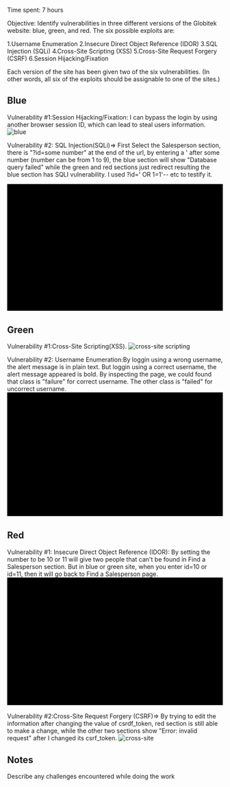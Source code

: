 Time spent: 7 hours 

Objective: Identify vulnerabilities in three different versions of the Globitek website: blue, green, and red.
The six possible exploits are:

1.Username Enumeration
2.Insecure Direct Object Reference (IDOR)
3.SQL Injection (SQLi)
4.Cross-Site Scripting (XSS)
5.Cross-Site Request Forgery (CSRF)
6.Session Hijacking/Fixation

Each version of the site has been given two of the six vulnerabilities. (In other words, all six of the exploits should be assignable to one of the sites.)
## Blue

Vulnerability #1:Session Hijacking/Fixation: 
I can bypass the login by using another browser session ID, which can lead to steal users information.
![blue](https://user-images.githubusercontent.com/42579932/48589990-e58dfd00-e90b-11e8-8273-c5fbf733a6b8.gif)

Vulnerability #2: SQL Injection(SQLi)=> First Select the Salesperson section, there is "?id=some number" at the end of the url, by entering a ' after some number (number can be from 1 to 9), the blue section will show "Database query failed" while the green and red sections just redirect resulting the blue section has SQLI vulnerability. I used ?id=' OR 1=1'-- etc to testify it.

![blue](https://github.com/SabrinaEfat/Assisgnment8/blob/master/sql.gif)

## Green

Vulnerability #1:Cross-Site Scripting(XSS).
![cross-site scripting](https://user-images.githubusercontent.com/42579932/48592108-dc555e00-e914-11e8-9db4-d03b3b5d57f0.gif)


Vulnerability #2: Username Enumeration:By loggin using a wrong username, the alert message is in plain text. But loggin using a correct username, the alert message appeared is bold. By inspecting the page, we could found that class is "failure" for correct username. The other class is "failed" for uncorrect username.
![User Enumeration](https://github.com/SabrinaEfat/Assisgnment8/blob/master/Green%20Vulnerability%231%20username%20enumeration.gif)

## Red

Vulnerability #1: Insecure Direct Object Reference (IDOR): By setting the number to be 10 or 11 will give two people that can't be found in Find a Salesperson section. But in blue or green site, when you enter id=10 or id=11, then it will go back to Find a Salesperson page.
![Insecure object](https://github.com/SabrinaEfat/Assisgnment8/blob/master/Insecure%20direct%20object.gif)

Vulnerability #2:Cross-Site Request Forgery (CSRF)=> By trying to edit the information after changing the value of csrdf_token, red section is still able to make a change, while the other two sections show "Error: invalid request" after I changed its csrf_token.
![cross-site](https://github.com/SabrinaEfat/Assisgnment8/blob/master/Cross%20Site%20Request%20Forgery%20RED%3CCSRF%3E.gif)




## Notes

Describe any challenges encountered while doing the work

